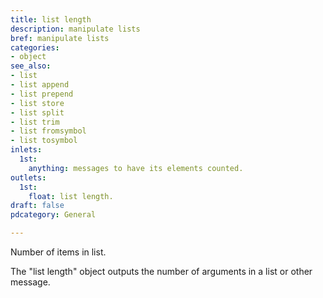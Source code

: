 ```yaml
---
title: list length
description: manipulate lists
bref: manipulate lists
categories:
- object
see_also:
- list
- list append
- list prepend
- list store
- list split
- list trim
- list fromsymbol
- list tosymbol
inlets:
  1st:
    anything: messages to have its elements counted.
outlets:
  1st:
    float: list length.
draft: false
pdcategory: General

---
```

Number of items in list.

The "list length" object outputs the number of arguments in a list or other message.
